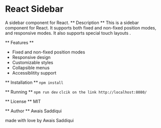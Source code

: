 # React Sidebar

A sidebar component for React.
** Description **
This is a sidebar component for React. It supports both fixed and non-fixed position modes, and responsive modes. It also supports special touch layouts .

** Features **

- Fixed and non-fixed position modes
- Responsive design
- Customizable styles
- Collapsible menus
- Accessiblitity support

** Installation **
`npm install `

** Running **
`npm run dev`
`clcik on the link http://localhost:8080/`

** License **
MIT

** Author **
Awais Saddiqui

made with love by Awais Saddiqui
